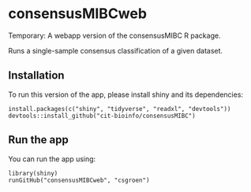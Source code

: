 # consensusMIBCweb
Temporary: A webapp version of the consensusMIBC R package. 

Runs a single-sample consensus classification of a given dataset.

## Installation

To run this version of the app, please install shiny and its dependencies:

```{r}
install.packages(c("shiny", "tidyverse", "readxl", "devtools"))
devtools::install_github("cit-bioinfo/consensusMIBC")
```

## Run the app

You can run the app using:

```{r}
library(shiny)
runGitHub("consensusMIBCweb", "csgroen")
```
